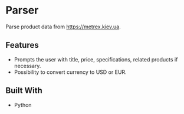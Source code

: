 # Parser

Parse product data from https://metrex.kiev.ua.

## Features

* Prompts the user with title, price, specifications, related products if necessary.
* Possibility to convert currency to USD or EUR.

## Built With

* Python